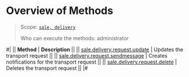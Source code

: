 # Overview of Methods

> Scope: [`sale, delivery`](../../../scopes/permissions.md)
>
> Who can execute the methods: administrator

#|
|| **Method** | **Description** ||
|| [sale.delivery.request.update](./sale-delivery-request-update.md) | Updates the transport request ||
|| [sale.delivery.request.sendmessage](./sale-delivery-request-send-message.md) | Creates notifications for the transport request ||
|| [sale.delivery.request.delete](./sale-delivery-request-delete.md) | Deletes the transport request ||
|#